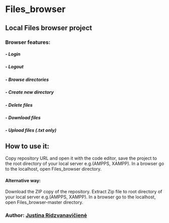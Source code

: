 # Files_browser
## Local Files browser project

### Browser features:
##### - Login
##### - Logout
##### - Browse directories
##### - Create new directory
##### - Delete files
##### - Download files
##### - Upload files (.txt only)

## How to use it:
Copy repository URL and open it with the code editor, save the project to the root directory of your local server e.g.(AMPPS, XAMPP). In a browser go to the localhost, open Files_browser directory.
#### Alternative way:
Download the ZIP copy of the repository. Extract Zip file to root directory of your local server e.g.(AMPPS, XAMPP). In a browser go to the localhost, open Files_browser-master directory.

### Author: [Justina Ridzvanavičienė](https://github.com/JustinaRidz)
